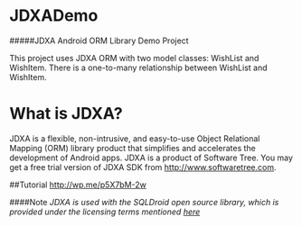 # JDXADemo
#####JDXA Android ORM Library Demo Project

This project uses JDXA ORM with two model classes: WishList and WishItem. There is a one-to-many relationship between WishList and WishItem.

# What is JDXA?
JDXA is a flexible, non-intrusive, and easy-to-use Object Relational Mapping (ORM) library product that simplifies and accelerates the development of Android apps. JDXA is a product of Software Tree. You may get a free trial version of JDXA SDK from http://www.softwaretree.com.

##Tutorial
http://wp.me/p5X7bM-2w

####Note
*JDXA is used with the SQLDroid open source library, which is provided under the licensing terms mentioned [here](https://github.com/SQLDroid/SQLDroid/blob/master/LICENSE)*

